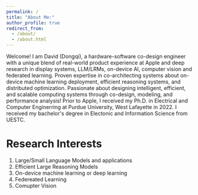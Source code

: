 ```yaml
---
permalink: /
title: "About Me:"
author_profile: true
redirect_from: 
  - /about/
  - /about.html
---
```


Welcome! I am David (Dongqi), a hardware-software co-design engineer with a unique blend of real-world product experience at Apple and deep research in display systems, LLM/LRMs, on-device AI, computer vision and federated learning. Proven expertise in co-architecting systems about on-device machine learning deployment, efficient reasoning systems, and distributed optimization. Passionate about designing intelligent, efficient, and scalable computing systems through co-design, modeling, and performance analysis! Prior to Apple, I received my Ph.D. in Electrical and Computer Enginerring at Purdue University, West Lafayette in 2022. I received my bachelor's degree in Electonic and Information Science from UESTC. 


Research Interests
======
1. Large/Small Language Models and applications
2. Efficient Large Reasoning Models
3. On-device machine learning or deep learning
4. Federeated Learning
5. Comupter Vision

